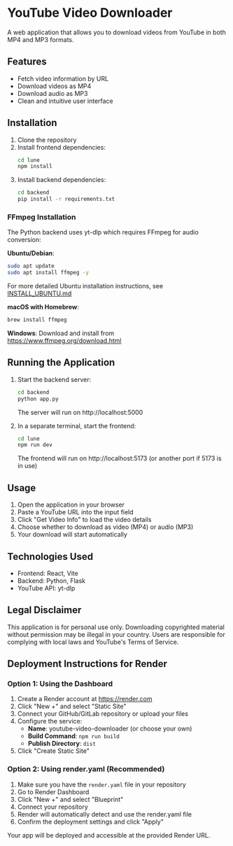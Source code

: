 # YouTube Video Downloader

A web application that allows you to download videos from YouTube in both MP4 and MP3 formats.

## Features

- Fetch video information by URL
- Download videos as MP4
- Download audio as MP3
- Clean and intuitive user interface

## Installation

1. Clone the repository
2. Install frontend dependencies:
   ```bash
   cd lune
   npm install
   ```
3. Install backend dependencies:
   ```bash
   cd backend
   pip install -r requirements.txt
   ```

### FFmpeg Installation

The Python backend uses yt-dlp which requires FFmpeg for audio conversion:

**Ubuntu/Debian**:
```bash
sudo apt update
sudo apt install ffmpeg -y
```

For more detailed Ubuntu installation instructions, see [INSTALL_UBUNTU.md](./INSTALL_UBUNTU.md)

**macOS with Homebrew**:
```bash
brew install ffmpeg
```

**Windows**:
Download and install from https://www.ffmpeg.org/download.html

## Running the Application

1. Start the backend server:
   ```bash
   cd backend
   python app.py
   ```
   The server will run on http://localhost:5000

2. In a separate terminal, start the frontend:
   ```bash
   cd lune
   npm run dev
   ```
   The frontend will run on http://localhost:5173 (or another port if 5173 is in use)

## Usage

1. Open the application in your browser
2. Paste a YouTube URL into the input field
3. Click "Get Video Info" to load the video details
4. Choose whether to download as video (MP4) or audio (MP3)
5. Your download will start automatically

## Technologies Used

- Frontend: React, Vite
- Backend: Python, Flask
- YouTube API: yt-dlp

## Legal Disclaimer

This application is for personal use only. Downloading copyrighted material without permission may be illegal in your country. Users are responsible for complying with local laws and YouTube's Terms of Service.

## Deployment Instructions for Render

### Option 1: Using the Dashboard

1. Create a Render account at https://render.com
2. Click "New +" and select "Static Site"
3. Connect your GitHub/GitLab repository or upload your files
4. Configure the service:
   - **Name**: youtube-video-downloader (or choose your own)
   - **Build Command**: `npm run build`
   - **Publish Directory**: `dist`
5. Click "Create Static Site"

### Option 2: Using render.yaml (Recommended)

1. Make sure you have the `render.yaml` file in your repository
2. Go to Render Dashboard
3. Click "New +" and select "Blueprint"
4. Connect your repository
5. Render will automatically detect and use the render.yaml file
6. Confirm the deployment settings and click "Apply"

Your app will be deployed and accessible at the provided Render URL.
